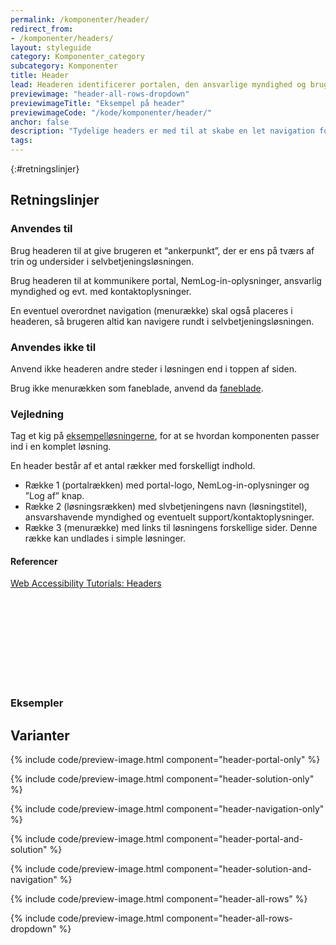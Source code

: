 ```yaml
---
permalink: /komponenter/header/
redirect_from:
- /komponenter/headers/
layout: styleguide
category: Komponenter_category
subcategory: Komponenter
title: Header
lead: Headeren identificerer portalen, den ansvarlige myndighed og brugeren, der er logget ind med NemLog-in. Den fungerer også til navigation og overordnet styring af selvbetjeningsløsningen.
previewimage: "header-all-rows-dropdown"
previewimageTitle: "Eksempel på header"
previewimageCode: "/kode/komponenter/header/"
anchor: false
description: "Tydelige headers er med til at skabe en let navigation for brugeren og hjælper dermed brugeren med at finde vej."
tags: 
---
```


{:#retningslinjer}
## Retningslinjer

### Anvendes til

Brug headeren til at give brugeren et “ankerpunkt”, der er ens på tværs af trin og undersider i selvbetjeningsløsningen. 

Brug headeren til at kommunikere portal, NemLog-in-oplysninger, ansvarlig myndighed og evt. med kontaktoplysninger.

En eventuel overordnet navigation (menurække) skal også placeres i headeren, så brugeren altid kan navigere rundt i selvbetjeningsløsningen.

### Anvendes ikke til

Anvend ikke headeren andre steder i løsningen end i toppen af siden. 

Brug ikke menurækken som faneblade, anvend da <a href="/komponenter/faneblade/">faneblade</a>. 

### Vejledning

Tag et kig på <a href="/eksempler/selvbetjeningsloesninger/">eksempelløsningerne</a>, for at se hvordan komponenten passer ind i en komplet løsning.

En header består af et antal rækker med forskelligt indhold.

- Række 1 (portalrækken) med portal-logo, NemLog-in-oplysninger og ”Log af” knap.
- Række 2 (løsningsrækken) med slvbetjeningens navn (løsningstitel), ansvarshavende myndighed og eventuelt support/kontaktoplysninger.
- Række 3 (menurække) med links til løsningens forskellige sider. Denne række kan undlades i simple løsninger.

#### Referencer

<a href="https://www.w3.org/WAI/tutorials/page-structure/headings/#main-heading-after-navigation" class="icon-link">Web Accessibility Tutorials: Headers<svg class="icon-svg" focusable="false" aria-hidden="true"><use xlink:href="#open-in-new"></use></svg></a>

### Eksempler

## Varianter

{% include code/preview-image.html component="header-portal-only" %}

{% include code/preview-image.html component="header-solution-only" %}

{% include code/preview-image.html component="header-navigation-only" %}

{% include code/preview-image.html component="header-portal-and-solution" %}

{% include code/preview-image.html component="header-solution-and-navigation" %}

{% include code/preview-image.html component="header-all-rows" %}

{% include code/preview-image.html component="header-all-rows-dropdown" %}